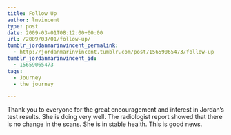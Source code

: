 ```yaml
---
title: Follow Up
author: lmvincent
type: post
date: 2009-03-01T08:12:00+00:00
url: /2009/03/01/follow-up/
tumblr_jordanmarinvincent_permalink:
  - http://jordanmarinvincent.tumblr.com/post/15659065473/follow-up
tumblr_jordanmarinvincent_id:
  - 15659065473
tags:
  - Journey
  - the journey

---
```

Thank you to everyone for the great encouragement and interest in Jordan&rsquo;s test results. She is doing very well. The radiologist report showed that there is no change in the scans. She is in stable health. This is good news.

<div class="blogger-post-footer">
  <img loading="lazy" width="1" height="1" src="https://blogger.googleusercontent.com/tracker/9039099668816362935-6395909457078886677?l=jordansjourney2.blogspot.com" alt="" />
</div>